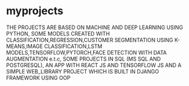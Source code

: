 # myprojects
THE PROJECTS ARE BASED ON MACHINE AND DEEP LEARNING USING PYTHON, 
SOME MODELS CREATED WITH CLASSIFICATION,REGRESSION,CUSTOMER SEGMENTATION USING K-MEANS,IMAGE CLASSIFICATION,LSTM MODELS,TENSORFLOW,PYTORCH,FACE DETECTION WITH DATA AUGMENTATION e.t.c,
SOME PROJECTS IN SQL (MS SQL AND POSTGRESQL),
AN APP WITH REACT JS AND TENSORFLOW JS AND
A SIMPLE WEB_LIBRARY PROJECT WHICH IS BUILT IN DJANGO FRAMEWORK USING OOP 
